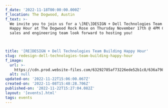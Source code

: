```yaml
---
f_date: '2022-11-18T00:00:00.000Z'
f_location: The Dogwood, Austin
f_text: >-
  We invite you to join us for a \[RE\]DESIGN + Dell Technologies Team Building
  Happy Hour at The Dogwood Rock Rose on Thursday November 17th @ 4PM CST! Our
  sales and engineering team look forward to hosting you!


  ‍
title: '[RE]DESIGN + Dell Technologies Team Building Happy Hour'
slug: redesign-dell-technologies-team-building-happy-hour
f_image:
  url: >-
    https://cdn.prod.website-files.com/63292785af73226ede52b1c8/636a7981e95bb8aba75a8a65_dogwood-redesign-event.avif
  alt: null
updated-on: '2022-11-22T15:06:00.067Z'
created-on: '2022-11-08T15:48:28.706Z'
published-on: '2022-11-22T15:27:04.082Z'
layout: '[events].html'
tags: events
---
```



